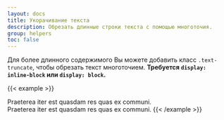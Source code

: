```yaml
---
layout: docs
title: Укорачивание текста
description: Обрезать длинные строки текста с помощью многоточия.
group: helpers
toc: false
---
```


Для более длинного содержимого Вы можете добавить класс `.text-truncate`, чтобы обрезать текст многоточием. **Требуется `display: inline-block` или `display: block`.**

{{< example >}}
<!-- Блочный уровень -->
<div class="row">
  <div class="col-2 text-truncate">
    Praeterea iter est quasdam res quas ex communi.
  </div>
</div>

<!-- Строчный уровень -->
<span class="d-inline-block text-truncate" style="max-width: 150px;">
  Praeterea iter est quasdam res quas ex communi.
</span>
{{< /example >}}
